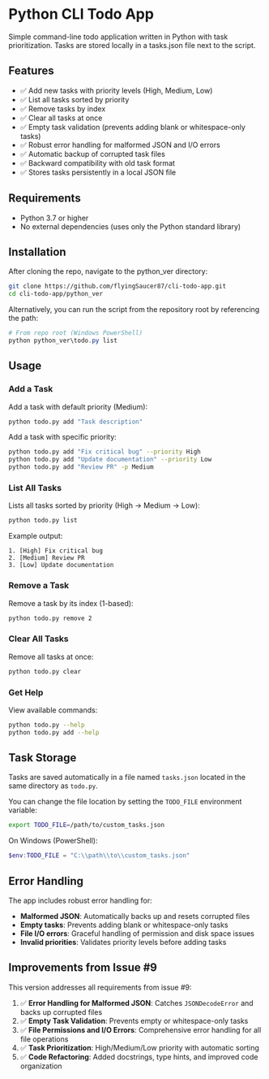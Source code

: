 # Python CLI Todo App

Simple command-line todo application written in Python with task prioritization.
Tasks are stored locally in a tasks.json file next to the script.

## Features

- ✅ Add new tasks with priority levels (High, Medium, Low)
- ✅ List all tasks sorted by priority
- ✅ Remove tasks by index
- ✅ Clear all tasks at once
- ✅ Empty task validation (prevents adding blank or whitespace-only tasks)
- ✅ Robust error handling for malformed JSON and I/O errors
- ✅ Automatic backup of corrupted task files
- ✅ Backward compatibility with old task format
- ✅ Stores tasks persistently in a local JSON file

## Requirements

- Python 3.7 or higher
- No external dependencies (uses only the Python standard library)

## Installation

After cloning the repo, navigate to the python_ver directory:
```bash
git clone https://github.com/flyingSaucer87/cli-todo-app.git
cd cli-todo-app/python_ver
```

Alternatively, you can run the script from the repository root by referencing the path:
```powershell
# From repo root (Windows PowerShell)
python python_ver\todo.py list
```

## Usage

### Add a Task
Add a task with default priority (Medium):
```bash
python todo.py add "Task description"
```

Add a task with specific priority:
```bash
python todo.py add "Fix critical bug" --priority High
python todo.py add "Update documentation" --priority Low
python todo.py add "Review PR" -p Medium
```

### List All Tasks
Lists all tasks sorted by priority (High → Medium → Low):
```bash
python todo.py list
```

Example output:
```
1. [High] Fix critical bug
2. [Medium] Review PR
3. [Low] Update documentation
```

### Remove a Task
Remove a task by its index (1-based):
```bash
python todo.py remove 2
```

### Clear All Tasks
Remove all tasks at once:
```bash
python todo.py clear
```

### Get Help
View available commands:
```bash
python todo.py --help
python todo.py add --help
```

## Task Storage

Tasks are saved automatically in a file named `tasks.json` located in the same directory as `todo.py`.

You can change the file location by setting the `TODO_FILE` environment variable:
```bash
export TODO_FILE=/path/to/custom_tasks.json
```

On Windows (PowerShell):
```powershell
$env:TODO_FILE = "C:\\path\\to\\custom_tasks.json"
```

## Error Handling

The app includes robust error handling for:
- **Malformed JSON**: Automatically backs up and resets corrupted files
- **Empty tasks**: Prevents adding blank or whitespace-only tasks
- **File I/O errors**: Graceful handling of permission and disk space issues
- **Invalid priorities**: Validates priority levels before adding tasks

## Improvements from Issue #9

This version addresses all requirements from issue #9:

1. ✅ **Error Handling for Malformed JSON**: Catches `JSONDecodeError` and backs up corrupted files
2. ✅ **Empty Task Validation**: Prevents empty or whitespace-only tasks
3. ✅ **File Permissions and I/O Errors**: Comprehensive error handling for all file operations
4. ✅ **Task Prioritization**: High/Medium/Low priority with automatic sorting
5. ✅ **Code Refactoring**: Added docstrings, type hints, and improved code organization

